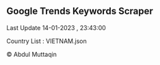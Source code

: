 

## Google Trends Keywords Scraper 
 
Last Update 14-01-2023 , 23:43:00

Country List :
VIETNAM.json



© Abdul Muttaqin 
